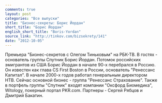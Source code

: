 ```yaml
---
comments: true
layout: post
categories: "Все выпуски"
title: "Бизнес-секреты: Борис Йордан"
short_title: "Борис Йордан"
english_short_title: "Boris-Yordan"
source_link: "http://tinkov.com/bizsekrety/141"
date: "2012-10-05"
---
```

Премьера "Бизнес-секретов с Олегом Тиньковым" на РБК-ТВ. В гостях - основатель группы Спутник Борис Йордан. Потомок российских эмигрантов из США Борис Йордан в начале 90-х перебрался в Россию. Он известен как глава CS First Boston в России, основатель "Ренессанс Капитал". В начале 2000-х годов работал генеральным директором НТВ. Сейчас основной бизнес - группа "Ренессанс Страхование". Также в портфель группы "Спутник" входят компании "Оксфорд Биомедика", Witology, покерный портал PKR.com. Партнеры - Сергей Рябцов и Дмитрий Бакатин.

